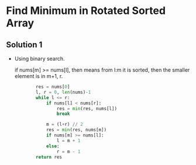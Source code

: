 # Find Minimum in Rotated Sorted Array

## Solution 1

- Using binary search.

  if nums[m] >= nums[l], then means from l:m it is sorted, then the smaller element is in m+1, r.

  ```python
          res = nums[0]
          l, r = 0, len(nums)-1
          while l <= r:
              if nums[l] < nums[r]:
                  res = min(res, nums[l])
                  break
  
              m = (l+r) // 2
              res = min(res, nums[m])
              if nums[m] >= nums[l]:
                  l = m + 1
              else:
                  r = m - 1
          return res
  ```

  